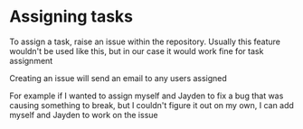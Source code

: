 # Assigning tasks
To assign a task, raise an issue within the repository. Usually this feature wouldn't be used like this, but in our case it would work fine for task assignment

Creating an issue will send an email to any users assigned

For example if I wanted to assign myself and Jayden to fix a bug that was causing something to break, but I couldn't figure it out on my own, I can add myself and Jayden to work on the issue
